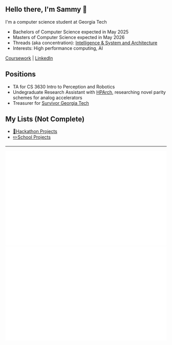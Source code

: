 ## Hello there, I'm Sammy 👋

I'm a computer science student at Georgia Tech
- Bachelors of Computer Science expected in May 2025
- Masters of Computer Science expected in May 2026
- Threads (aka concentration): [Intelligence & System and Architecture](https://catalog.gatech.edu/programs/systems-architecture-intelligence-computer-science-bs/)
- Interests: High performance computing, AI

[Coursework](https://github.com/VirtualMe64/VirtualMe64/blob/main/coursework.md) | [LinkedIn](https://www.linkedin.com/in/sammytaubman/)

## Positions
- TA for CS 3630 Intro to Perception and Robotics
- Undegraduate Research Assistant with [HPArch](https://sites.gatech.edu/hparch/), researching novel parity schemes for analog accelerators
- Treasurer for [Survivor Georgia Tech](https://www.instagram.com/survivorgeorgiatech/)

## My Lists (Not Complete)
- [🚀Hackathon Projects](https://github.com/stars/VirtualMe64/lists/hackathons)
- [✏️School Projects](https://github.com/stars/VirtualMe64/lists/school-projects)
---

<div align="center">
<a>
<img src="https://raw.githubusercontent.com/VirtualMe64/github-stats/master/generated/overview.svg#gh-light-mode-only" />
<img src="https://raw.githubusercontent.com/VirtualMe64/github-stats/master/generated/languages.svg#gh-light-mode-only" />
</a>
</div>
